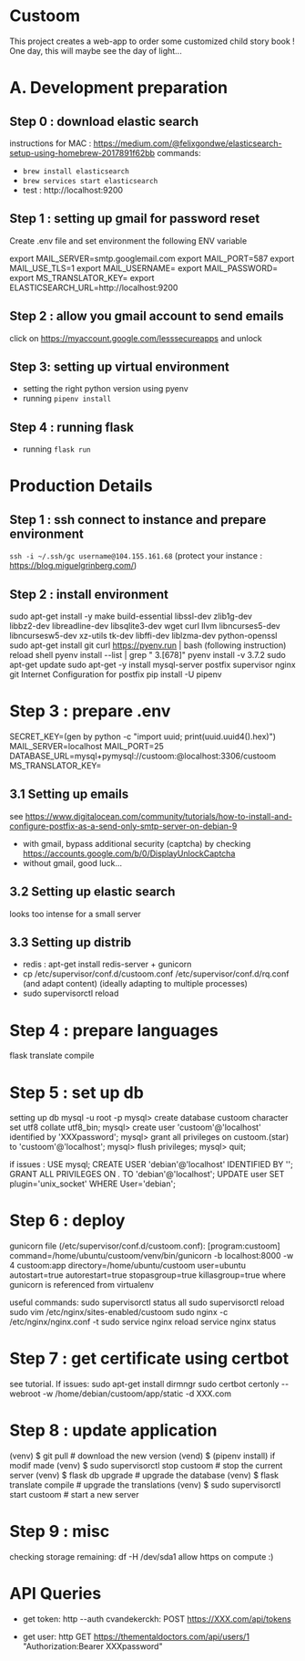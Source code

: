 # Custoom
This project creates a web-app to order some customized child story book ! 
One day, this will maybe see the day of light...

# A. Development preparation
##  Step 0 : download elastic search
instructions for MAC :
https://medium.com/@felixgondwe/elasticsearch-setup-using-homebrew-2017891f62bb
commands:
- `brew install elasticsearch`
- `brew services start elasticsearch`
- test : http://localhost:9200

##  Step 1 : setting up gmail for password reset
Create .env file and set environment the following ENV variable

export MAIL_SERVER=smtp.googlemail.com
export MAIL_PORT=587
export MAIL_USE_TLS=1
export MAIL_USERNAME=<your-gmail-email>
export MAIL_PASSWORD=<your-gmail-password>
export MS_TRANSLATOR_KEY=<your-azur-translator-key>
export ELASTICSEARCH_URL=http://localhost:9200

## Step 2 : allow you gmail account to send emails
click on https://myaccount.google.com/lesssecureapps and  unlock

##  Step 3: setting up virtual environment
- setting the right python version using pyenv
- running `pipenv install`

## Step 4 : running flask
- running `flask run`

# Production Details
##  Step 1 : ssh connect to instance and prepare environment
`ssh -i ~/.ssh/gc username@104.155.161.68`
(protect your instance : https://blog.miguelgrinberg.com/)

## Step 2 : install environment
sudo apt-get install -y make build-essential libssl-dev zlib1g-dev \
libbz2-dev libreadline-dev libsqlite3-dev wget curl llvm libncurses5-dev \
libncursesw5-dev xz-utils tk-dev libffi-dev liblzma-dev python-openssl
sudo apt-get install git
curl https://pyenv.run | bash
(following instruction)
reload shell
pyenv install --list | grep " 3\.[678]"
pyenv install -v 3.7.2
sudo apt-get update
sudo apt-get -y install mysql-server postfix supervisor nginx git
Internet Configuration for postfix
pip install -U pipenv

# Step 3 : prepare .env
SECRET_KEY=(gen by python -c "import uuid; print(uuid.uuid4().hex)")
MAIL_SERVER=localhost
MAIL_PORT=25
DATABASE_URL=mysql+pymysql://custoom:<db-password>@localhost:3306/custoom
MS_TRANSLATOR_KEY=<your-translator-key-here>

## 3.1 Setting up emails
see https://www.digitalocean.com/community/tutorials/how-to-install-and-configure-postfix-as-a-send-only-smtp-server-on-debian-9
- with gmail, bypass additional security (captcha) by checking https://accounts.google.com/b/0/DisplayUnlockCaptcha
- without gmail, good luck...

## 3.2 Setting up elastic search
looks too intense for a small server

## 3.3 Setting up distrib
- redis : apt-get install redis-server + gunicorn
- cp /etc/supervisor/conf.d/custoom.conf
/etc/supervisor/conf.d/rq.conf (and adapt content)
(ideally adapting to multiple processes)
- sudo supervisorctl reload

# Step 4 : prepare languages
flask translate compile

# Step 5 : set up db
setting up db
mysql -u root -p
mysql> create database custoom character set utf8 collate utf8_bin;
mysql> create user 'custoom'@'localhost' identified by 'XXXpassword';
mysql> grant all privileges on custoom.(star) to 'custoom'@'localhost';
mysql> flush privileges;
mysql> quit;

if issues :
USE mysql;
CREATE USER 'debian'@'localhost' IDENTIFIED BY '';
GRANT ALL PRIVILEGES ON *.* TO 'debian'@'localhost';
UPDATE user SET plugin='unix_socket' WHERE User='debian';

# Step 6 : deploy
gunicorn file (/etc/supervisor/conf.d/custoom.conf):
[program:custoom]
command=/home/ubuntu/custoom/venv/bin/gunicorn -b localhost:8000 -w 4 custoom:app
directory=/home/ubuntu/custoom
user=ubuntu
autostart=true
autorestart=true
stopasgroup=true
killasgroup=true
where gunicorn is referenced from virtualenv

useful commands:
sudo supervisorctl status all
sudo supervisorctl reload
sudo vim /etc/nginx/sites-enabled/custoom
sudo nginx -c /etc/nginx/nginx.conf -t
sudo service nginx reload
service nginx status

# Step 7 : get certificate using certbot
see tutorial. If issues:
sudo apt-get install dirmngr
sudo certbot certonly --webroot -w /home/debian/custoom/app/static -d XXX.com
# Step 8 : update application
(venv) $ git pull                              # download the new version
(vend) $ (pipenv install) if modif made
(venv) $ sudo supervisorctl stop custoom     # stop the current server
(venv) $ flask db upgrade                      # upgrade the database
(venv) $ flask translate compile               # upgrade the translations
(venv) $ sudo supervisorctl start custoom    # start a new server

# Step 9 : misc

checking storage remaining:
df -H /dev/sda1
allow https on compute :)

# API Queries
- get token:
http --auth cvandekerckh:<password> POST https://XXX.com/api/tokens

- get user:
http GET https://thementaldoctors.com/api/users/1 \
    "Authorization:Bearer XXXpassword"
